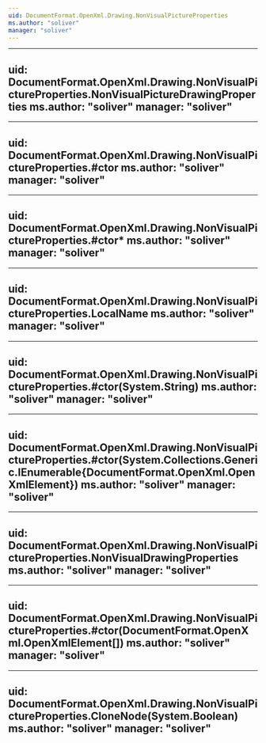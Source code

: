 ```yaml
---
uid: DocumentFormat.OpenXml.Drawing.NonVisualPictureProperties
ms.author: "soliver"
manager: "soliver"
---
```


---
uid: DocumentFormat.OpenXml.Drawing.NonVisualPictureProperties.NonVisualPictureDrawingProperties
ms.author: "soliver"
manager: "soliver"
---

---
uid: DocumentFormat.OpenXml.Drawing.NonVisualPictureProperties.#ctor
ms.author: "soliver"
manager: "soliver"
---

---
uid: DocumentFormat.OpenXml.Drawing.NonVisualPictureProperties.#ctor*
ms.author: "soliver"
manager: "soliver"
---

---
uid: DocumentFormat.OpenXml.Drawing.NonVisualPictureProperties.LocalName
ms.author: "soliver"
manager: "soliver"
---

---
uid: DocumentFormat.OpenXml.Drawing.NonVisualPictureProperties.#ctor(System.String)
ms.author: "soliver"
manager: "soliver"
---

---
uid: DocumentFormat.OpenXml.Drawing.NonVisualPictureProperties.#ctor(System.Collections.Generic.IEnumerable{DocumentFormat.OpenXml.OpenXmlElement})
ms.author: "soliver"
manager: "soliver"
---

---
uid: DocumentFormat.OpenXml.Drawing.NonVisualPictureProperties.NonVisualDrawingProperties
ms.author: "soliver"
manager: "soliver"
---

---
uid: DocumentFormat.OpenXml.Drawing.NonVisualPictureProperties.#ctor(DocumentFormat.OpenXml.OpenXmlElement[])
ms.author: "soliver"
manager: "soliver"
---

---
uid: DocumentFormat.OpenXml.Drawing.NonVisualPictureProperties.CloneNode(System.Boolean)
ms.author: "soliver"
manager: "soliver"
---
